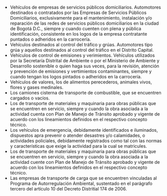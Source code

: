- Vehículos de empresas de servicios públicos domiciliarios. Automotores destinados o contratados por las Empresas de Servicios Públicos Domiciliarios, exclusivamente para el mantenimiento, instalación y/o reparación de las redes de servicios públicos domiciliarios en la ciudad de Bogotá D.C., siempre y cuando cuenten con plena y pública identificación, consistente en los logos de la empresa contratante puntados o adheridos en la carrocería.
- Vehículos destinados al control del tráfico y grúas. Automotores tipo grúa y aquellos destinados al control del tráfico en el Distrito Capital.
- Vehículos de control de emisiones y verimientos. Vehículos utilizados por la Secretaría Distrital de Ambiente o por el Ministerio de Ambiente y Desarrollo sostenible o quien haga sus veces, para la revisión, atención y prevención de emisiones y vertimientos contaminantes, siempre y cuando tengan los logos pintados o adheridos en la carrocería.
- Vehículos de valores, los de alimentos perecederos, animales vivos, flores y gases medinales.
- Los camiones cisterna de transporte de combustible, que se encuentren cargados o vacíos.
- Los de transporte de materiales y maquinaria para obras públicas que se encuentren en servicio, siempre y cuando la obra asociada a la actividad cuenta con Plan de Manejo de Tránsito aprobado y vigente de acuerdo con los lineamientos definidos en el respectivo concepto técnico.
- Los vehículos de emergencia, debidamente identificados e iluminados, dispuestos apra prevenir o atender desastres y/o calamidades, o actividades policiales, debidamente registrados como tal con las normas y características que exige la actividad para la cual se matricules.
- Los de transporte de materiales y maquinaria para obras públicas que se encuentren en servicio, siempre y cuando la obra asociada a la actividad cuente con Plan de Manejo de Tránsito aprobado y vigente de acuerdo con los lineamientos definidos en el respectivo concepto técnico.
- Las empresas de transporte de carga que se encuentren vinculadas al Programa de Autorregulación Ambiental, sustentado en el parágrafo tercero del artículo 10 del Decreto Distritial 174 de 2006.
